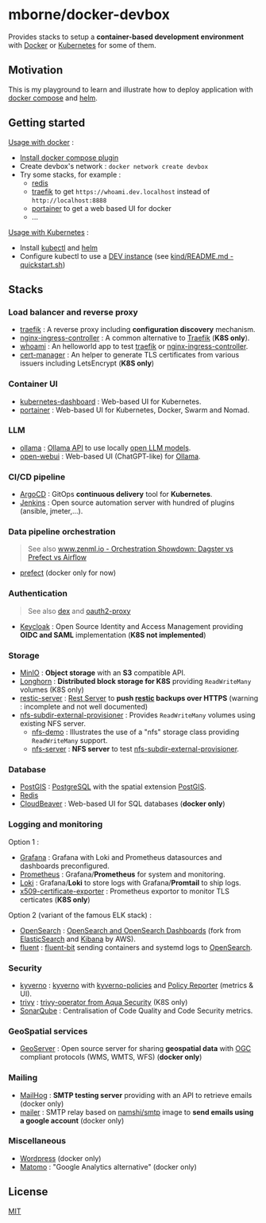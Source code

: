# mborne/docker-devbox

Provides stacks to setup a **container-based development environment** with [Docker](docs/docker.md) or [Kubernetes](docs/kubernetes.md) for some of them.

## Motivation

This is my playground to learn and illustrate how to deploy application with [docker compose](https://docs.docker.com/compose/) and [helm](https://helm.sh/).

## Getting started

[Usage with docker](docs/docker.md) :

* [Install docker compose plugin](https://docs.docker.com/compose/install/linux/)
* Create devbox's network : `docker network create devbox`
* Try some stacks, for example :
  * [redis](redis/README.md)
  * [traefik](traefik/README.md) to get `https://whoami.dev.localhost` instead of `http://localhost:8888`
  * [portainer](portainer/README.md) to get a web based UI for docker
  * ...

[Usage with Kubernetes](docs/kubernetes.md) :

* Install [kubectl](https://kubernetes.io/docs/tasks/tools/#kubectl) and [helm](https://helm.sh/docs/intro/install/)
* Configure kubectl to use a [DEV instance](docs/kubernetes-dev.md) (see [kind/README.md - quickstart.sh](kind/README.md))

## Stacks

### Load balancer and reverse proxy

* [traefik](traefik/README.md) : A reverse proxy including **configuration discovery** mechanism.
* [nginx-ingress-controller](nginx-ingress-controller/README.md) : A common alternative to [Traefik](traefik/README.md) (**K8S only**).
* [whoami](whoami/README.md) : An helloworld app to test [traefik](traefik/README.md) or [nginx-ingress-controller](nginx-ingress-controller/README.md).
* [cert-manager](cert-manager/README.md) :  An helper to generate TLS certificates from various issuers including LetsEncrypt (**K8S only**)

### Container UI

* [kubernetes-dashboard](kubernetes-dashboard/README.md) : Web-based UI for Kubernetes.
* [portainer](portainer/README.md) : Web-based UI for Kubernetes, Docker, Swarm and Nomad.

### LLM

* [ollama](ollama/README.md) : [Ollama API](https://github.com/likelovewant/ollama-for-amd/blob/main/docs/api.md) to use locally [open LLM models](https://ollama.com/search).
* [open-webui](open-webui/README.md) : Web-based UI (ChatGPT-like) for [Ollama](ollama/README.md).

### CI/CD pipeline

* [ArgoCD](argocd/README.md) : GitOps **continuous delivery** tool for **Kubernetes**.
* [Jenkins](jenkins/README.md) : Open source automation server with hundred of plugins (ansible, jmeter,...).

### Data pipeline orchestration

> See also [www.zenml.io - Orchestration Showdown: Dagster vs Prefect vs Airflow](https://www.zenml.io/blog/orchestration-showdown-dagster-vs-prefect-vs-airflow)

* [prefect](prefect/README.md) (docker only for now)

### Authentication

> See also [dex](https://github.com/dexidp/dex#readme) and [oauth2-proxy](https://oauth2-proxy.github.io/oauth2-proxy/)

* [Keycloak](keycloak/README.md) : Open Source Identity and Access Management providing **OIDC and SAML** implementation (**K8S not implemented**)

### Storage

* [MinIO](minio/README.md) : **Object storage** with an **S3** compatible API.
* [Longhorn](longhorn/README.md) : **Distributed block storage for K8S** providing `ReadWriteMany` volumes (K8S only)
* [restic-server](restic-server/README.md) : [Rest Server](https://github.com/restic/rest-server#readme) to **push [restic](https://restic.net/) backups over HTTPS** (warning : incomplete and not well documented)
* [nfs-subdir-external-provisioner](nfs-subdir-external-provisioner/README.md) : Provides `ReadWriteMany` volumes using existing NFS server.
    * [nfs-demo](nfs-demo/README.md) : Illustrates the use of a "nfs" storage class providing `ReadWriteMany` support.
    * [nfs-server](nfs-server/README.md) : **NFS server** to test [nfs-subdir-external-provisioner](nfs-subdir-external-provisioner/README.md).
 
### Database

* [PostGIS](postgis/README.md) : [PostgreSQL](https://www.postgresql.org/) with the spatial extension [PostGIS](https://postgis.net/).
* [Redis](redis/README.md)
* [CloudBeaver](cloudbeaver/README.md) : Web-based UI for SQL databases (**docker only**)

### Logging and monitoring

Option 1 :

* [Grafana](grafana/README.md) : Grafana with Loki and Prometheus datasources and dashboards preconfigured.
* [Prometheus](prometheus/README.md) : Grafana/**Prometheus** for system and monitoring.
* [Loki](loki/README.md) : Grafana/**Loki** to store logs with Grafana/**Promtail** to ship logs.
* [x509-certificate-exporter](x509-certificate-exporter/README.md) : Prometheus exportor to monitor TLS certicates (**K8S only**)

Option 2 (variant of the famous ELK stack) :

* [OpenSearch](opensearch/README.md) : [OpenSearch and OpenSearch Dashboards](https://docs.opensearch.org/docs/latest/about/) (fork from [ElasticSearch](https://www.elastic.co/fr/elasticsearch/) and [Kibana](https://www.elastic.co/fr/kibana) by AWS).
* [fluent](fluent/README.md) : [fluent-bit](https://docs.fluentbit.io/manual) sending containers and systemd logs to [OpenSearch](opensearch/README.md).

### Security

* [kyverno](kyverno/README.md) : [kyverno](https://artifacthub.io/packages/helm/kyverno/kyverno) with [kyverno-policies](https://artifacthub.io/packages/helm/kyverno/kyverno-policies) and [Policy Reporter](https://kyverno.github.io/policy-reporter/) (metrics & UI).
* [trivy](trivy/README.md) : [trivy-operator from Aqua Security](https://github.com/aquasecurity/trivy-operator#readme) (K8S only)
* [SonarQube](sonarqube/README.md) : Centralisation of Code Quality and Code Security metrics.

### GeoSpatial services

* [GeoServer](geoserver/README.md) : Open source server for sharing **geospatial data** with [OGC](https://www.ogc.org/) compliant protocols (WMS, WMTS, WFS) (**docker only**)

### Mailing

* [MailHog](mailhog/README.md) : **SMTP testing server** providing with an API to retrieve emails (docker only)
* [mailer](mailer/README.md) : SMTP relay based on [namshi/smtp](https://hub.docker.com/r/namshi/smtp) image to **send emails using a google account** (docker only)

### Miscellaneous

* [Wordpress](wordpress/README.md) (docker only)
* [Matomo](matomo/README.md) : "Google Analytics alternative" (docker only)

## License

[MIT](LICENSE)
